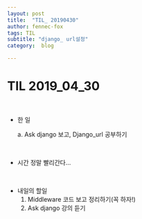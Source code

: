 ```yaml
---
layout: post
title:  "TIL_ 20190430"
author: fennec-fox
tags: TIL
subtitle: "django_ url설정"
category:  blog

---
```




# TIL 2019_04_30

<br>

- 한 일
  
  a. Ask django 보고, Django_url 공부하기

<br>

- 시간 정말 빨리간다... 

<br>

- 내일의 할일
  1. Middleware 코드 보고 정리하기(꼭 하자!)
  2. Ask django 강의 듣기


